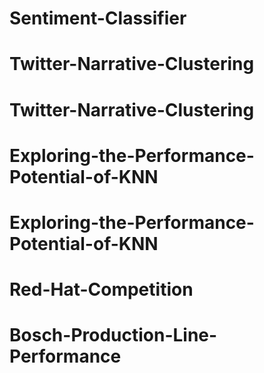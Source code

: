 # Sentiment-Classifier
# Twitter-Narrative-Clustering
# Twitter-Narrative-Clustering
# Exploring-the-Performance-Potential-of-KNN
# Exploring-the-Performance-Potential-of-KNN
# Red-Hat-Competition
# Bosch-Production-Line-Performance
